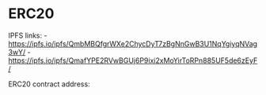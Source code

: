 # ERC20

IPFS links: - https://ipfs.io/ipfs/QmbMBQfgrWXe2ChycDyT7zBgNnGwB3U1NqYgiyqNVag3wY/
            - https://ipfs.io/ipfs/QmafYPE2RVwBGUj6P9ixi2xMoYirToRPn885UF5de6zEyF/

ERC20 contract address: 
